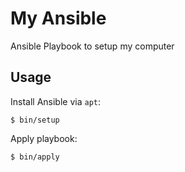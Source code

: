 # My Ansible

Ansible Playbook to setup my computer

## Usage

Install Ansible via `apt`:

    $ bin/setup
    
Apply playbook:

    $ bin/apply

